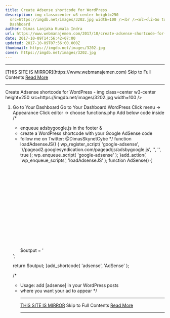 ```yaml
---
title: Create Adsense shortcode for WordPress
description: img class=center w3-center height=250
  src=https://imgdb.net/images/3202.jpg width=100 /><br /><ol><li>Go to Your
  Dashboard
author: Dimas Lanjaka Kumala Indra
url: https://www.webmanajemen.com/2017/10/create-adsense-shortcode-for-wordpress.html
date: 2017-10-09T14:56:42+07:00
updated: 2017-10-09T07:56:00.000Z
thumbnail: https://imgdb.net/images/3202.jpg
cover: https://imgdb.net/images/3202.jpg
---
```


<hr/> [THIS SITE IS MIRROR](https://www.webmanajemen.com) Skip to Full Contents <a href="https://www.webmanajemen.com/2017/10/create-adsense-shortcode-for-wordpress.html" rel="follow" class="button" id="read-more">Read More</a> <hr/> Create Adsense shortcode for WordPress - img class=center w3-center height=250 src=https://imgdb.net/images/3202.jpg width=100 /><br /><ol><li>Go to Your Dashboard Go to Your Dashboard WordPress
Click menu -> Appearance
Click editor -> choose functions.php
Add below code inside <?php

/*
 * enqueue adsbygoogle.js in the footer & 
 * create a WordPress shortcode with your Google AdSense code
 * follow me on Twitter: @DimasSkynetCybe
 */
function loadAdsenseJS() {
  wp_register_script( 'google-adsense', '//pagead2.googlesyndication.com/pagead/js/adsbygoogle.js', '', '', true );
  wp_enqueue_script( 'google-adsense' );
}add_action( 'wp_enqueue_scripts', 'loadAdsenseJS' );
function AdSense() {
  $output = '<ins class="adsbygoogle"
    style="background-color: transparent;
      text-decoration: none;
      display:inline-block;
      width:336px;
      height:280px"
    data-ad-client="ca-pub-xxYourUniqueIdxx"
    data-ad-slot="xxUniqueIdSlotxx"></ins>
  <script>
  (adsbygoogle = window.adsbygoogle || []).push({});
  </script>';
  
  return $output;
}add_shortcode( 'adsense', 'AdSense' );

/*
 * Usage: add [adsense] in your WordPress posts 
 * where you want your ad to appear
 */ <hr/> [THIS SITE IS MIRROR](https://www.webmanajemen.com) Skip to Full Contents <a href="https://www.webmanajemen.com/2017/10/create-adsense-shortcode-for-wordpress.html" rel="follow" class="button" id="read-more">Read More</a> <hr/>